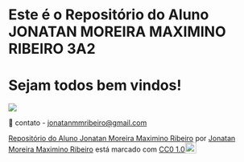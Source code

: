 # Este é o Repositório do Aluno JONATAN MOREIRA MAXIMINO RIBEIRO 3A2

# Sejam todos bem vindos!

![](https://media1.tenor.com/m/DuThn51FjPcAAAAC/nerd-emoji-nerd.gif)

📧 contato - jonatanmmribeiro@gmail.com

<p xmlns:cc="http://creativecommons.org/ns#" xmlns:dct="http://purl.org/dc/terms/"><a property="dct:title" rel="cc:attributionURL" href="https://github.com/Jonatan-Moreira-Maximino-Ribeiro-3A2/3A2">Repositório do Aluno Jonatan Moreira Maximino Ribeiro</a> por <a rel="cc:attributionURL dct:creator" property="cc:attributionName" href="https://github.com/Jonatan-Moreira-Maximino-Ribeiro-3A2">Jonatan Moreira Maximino Ribeiro</a> está marcado com <a href=" https://creativecommons.org/publicdomain/zero/1.0/?ref=chooser-v1" target="_blank" rel="licença noopener noreferrer" style="display:inline-block;" >CC0 1.0<img style="altura:22px!importante; margem-esquerda: 3px; vertical-align:text-bottom;" src="https://mirrors.creativecommons.org/presskit/icons/cc.svg?ref=chooser-v1" alt=""><img style="height:22px!important; margem-esquerda: 3px; vertical-align:text-bottom;" src="https://mirrors.creativecommons.org/presskit/icons/zero.svg?ref=chooser-v1" alt=""></a></p>

